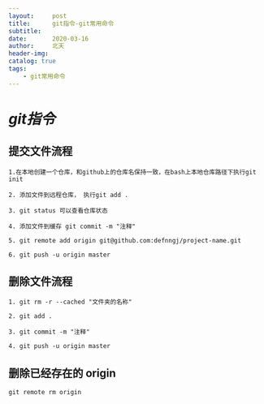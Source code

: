```yaml
---
layout:     post
title:      git指令-git常用命令
subtitle:   
date:       2020-03-16
author:     北天
header-img: 
catalog: true
tags:
    - git常用命令
---
```


# *git指令*

## 提交文件流程

    1.在本地创建一个仓库，和github上的仓库名保持一致，在bash上本地仓库路径下执行git init

    2. 添加文件到远程仓库， 执行git add .

    3. git status 可以查看仓库状态

    4. 添加文件到缓存 git commit -m "注释"

    5. git remote add origin git@github.com:defnngj/project-name.git

    6. git push -u origin master

## 删除文件流程

    1. git rm -r --cached "文件夹的名称"

    2. git add .

    3. git commit -m "注释"

    4. git push -u origin master

## 删除已经存在的 origin

    git remote rm origin
